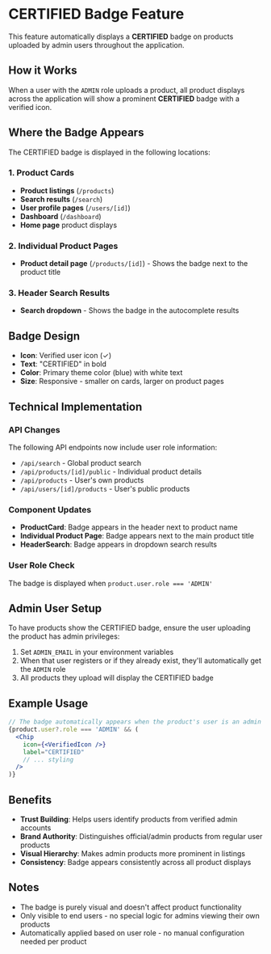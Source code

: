 # CERTIFIED Badge Feature

This feature automatically displays a **CERTIFIED** badge on products uploaded by admin users throughout the application.

## How it Works

When a user with the `ADMIN` role uploads a product, all product displays across the application will show a prominent **CERTIFIED** badge with a verified icon.

## Where the Badge Appears

The CERTIFIED badge is displayed in the following locations:

### 1. Product Cards
- **Product listings** (`/products`)
- **Search results** (`/search`)
- **User profile pages** (`/users/[id]`)
- **Dashboard** (`/dashboard`)
- **Home page** product displays

### 2. Individual Product Pages
- **Product detail page** (`/products/[id]`) - Shows the badge next to the product title

### 3. Header Search Results
- **Search dropdown** - Shows the badge in the autocomplete results

## Badge Design

- **Icon**: Verified user icon (✓)
- **Text**: "CERTIFIED" in bold
- **Color**: Primary theme color (blue) with white text
- **Size**: Responsive - smaller on cards, larger on product pages

## Technical Implementation

### API Changes
The following API endpoints now include user role information:
- `/api/search` - Global product search
- `/api/products/[id]/public` - Individual product details
- `/api/products` - User's own products
- `/api/users/[id]/products` - User's public products

### Component Updates
- **ProductCard**: Badge appears in the header next to product name
- **Individual Product Page**: Badge appears next to the main product title
- **HeaderSearch**: Badge appears in dropdown search results

### User Role Check
The badge is displayed when `product.user.role === 'ADMIN'`

## Admin User Setup

To have products show the CERTIFIED badge, ensure the user uploading the product has admin privileges:

1. Set `ADMIN_EMAIL` in your environment variables
2. When that user registers or if they already exist, they'll automatically get the `ADMIN` role
3. All products they upload will display the CERTIFIED badge

## Example Usage

```jsx
// The badge automatically appears when the product's user is an admin
{product.user?.role === 'ADMIN' && (
  <Chip
    icon={<VerifiedIcon />}
    label="CERTIFIED"
    // ... styling
  />
)}
```

## Benefits

- **Trust Building**: Helps users identify products from verified admin accounts
- **Brand Authority**: Distinguishes official/admin products from regular user products
- **Visual Hierarchy**: Makes admin products more prominent in listings
- **Consistency**: Badge appears consistently across all product displays

## Notes

- The badge is purely visual and doesn't affect product functionality
- Only visible to end users - no special logic for admins viewing their own products
- Automatically applied based on user role - no manual configuration needed per product 
